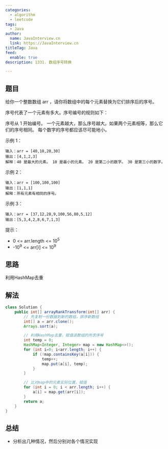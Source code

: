 ```yaml
---
categories:
  - algorithm
  - leetcode
tags:
  - Java
author: 
  name: JavaInterview.cn
  link: https://JavaInterview.cn
titleTag: Java
feed:
  enable: true
description: 1331. 数组序号转换

---
```


## 题目

给你一个整数数组 arr ，请你将数组中的每个元素替换为它们排序后的序号。

序号代表了一个元素有多大。序号编号的规则如下：

序号从 1 开始编号。
一个元素越大，那么序号越大。如果两个元素相等，那么它们的序号相同。
每个数字的序号都应该尽可能地小。


示例 1：

    输入：arr = [40,10,20,30]
    输出：[4,1,2,3]
    解释：40 是最大的元素。 10 是最小的元素。 20 是第二小的数字。 30 是第三小的数字。
示例 2：

    输入：arr = [100,100,100]
    输出：[1,1,1]
    解释：所有元素有相同的序号。
示例 3：

    输入：arr = [37,12,28,9,100,56,80,5,12]
    输出：[5,3,4,2,8,6,7,1,3]


提示：

* 0 <= arr.length <= 10<sup>5</sup>
* -10<sup>9</sup> <= arr[i] <= 10<sup>9</sup>

## 思路

利用HashMap去重

## 解法
```java
class Solution {
    public int[] arrayRankTransform(int[] arr) {
        // 先复制一份数据到新的数组，排序新数组
        int[] a = arr.clone();
        Arrays.sort(a);

        // 利用HashMap去重，赋值该数组的所求序号
        int temp = 0;
        HashMap<Integer, Integer> map = new HashMap<>();
        for (int i=0; i<arr.length; i++) {
            if (!map.containsKey(a[i])) {
                temp++;
                map.put(a[i], temp);
            }
        }

        // 比对map中的元素实际位置，赋值
        for (int i = 0; i < arr.length; i++) {
            a[i] = map.get(arr[i]);
        }
        return a;
    }
}

```

## 总结

- 分析出几种情况，然后分别对各个情况实现 
